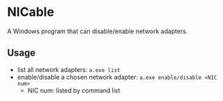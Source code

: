 # NICable
A Windows program that can disable/enable network adapters.

## Usage

- list all network adapters: `a.exe list`
- enable/disable a chosen network adapter: `a.exe enable/disable <NIC num>`
  - NIC num: listed by command list
